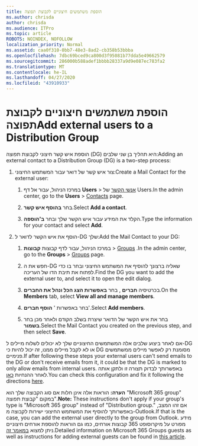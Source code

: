 ```yaml
---
title: הוספת משתמשים חיצוניים לקבוצת תפוצה
ms.author: chrisda
author: chrisda
ms.audience: ITPro
ms.topic: article
ROBOTS: NOINDEX, NOFOLLOW
localization_priority: Normal
ms.assetid: caa0f310-0bb7-48e3-8ad2-cb358b53bbba
ms.openlocfilehash: 7dbc69bced9ca800d3f95081b77dda5e49662579
ms.sourcegitcommit: 286000b588adef1bbbb28337a9d9e087ec783fa2
ms.translationtype: MT
ms.contentlocale: he-IL
ms.lasthandoff: 04/27/2020
ms.locfileid: "43910933"
---
```

# <a name="add-external-users-to-a-distribution-group"></a><span data-ttu-id="40d89-102">הוספת משתמשים חיצוניים לקבוצת תפוצה</span><span class="sxs-lookup"><span data-stu-id="40d89-102">Add external users to a Distribution Group</span></span>

<span data-ttu-id="40d89-103">הוספת איש קשר חיצוני לקבוצת תפוצה (DG) היא תהליך בן שני שלבים:</span><span class="sxs-lookup"><span data-stu-id="40d89-103">Adding an external contact to a Distribution Group (DG) is a two-step process:</span></span>
  
1. <span data-ttu-id="40d89-104">צור איש קשר של דואר עבור המשתמש החיצוני:</span><span class="sxs-lookup"><span data-stu-id="40d89-104">Create a Mail Contact for the external user:</span></span>
    
    1. <span data-ttu-id="40d89-105">במרכז הניהול, עבור אל דף **Users** > [אנשי הקשר](https://admin.microsoft.com/adminportal/home#/Contact) של Users.</span><span class="sxs-lookup"><span data-stu-id="40d89-105">In the admin center, go to the **Users** > [Contacts](https://admin.microsoft.com/adminportal/home#/Contact) page.</span></span> 
    
    2. <span data-ttu-id="40d89-106">בחר **בהוסף איש קשר**.</span><span class="sxs-lookup"><span data-stu-id="40d89-106">Select **Add a contact**.</span></span>
    
    3. <span data-ttu-id="40d89-107">הקלד את המידע עבור איש הקשר שלך ובחר **ב'הוספה**.</span><span class="sxs-lookup"><span data-stu-id="40d89-107">Type the information for your contact and select **Add**.</span></span>
    
2. <span data-ttu-id="40d89-108">הוסף את איש הקשר לדואר ל-DG שלך:</span><span class="sxs-lookup"><span data-stu-id="40d89-108">Add the Mail Contact to your DG:</span></span>
    
    1. <span data-ttu-id="40d89-109">במרכז הניהול, עבור לדף קבוצות **קבוצות** > [Groups](https://admin.microsoft.com/adminportal/home#/groups) .</span><span class="sxs-lookup"><span data-stu-id="40d89-109">In the admin center, go to the **Groups** > [Groups](https://admin.microsoft.com/adminportal/home#/groups) page.</span></span> 
    
    2. <span data-ttu-id="40d89-110">חפש את ה-DG שאליה ברצונך להוסיף את המשתמש החיצוני ובחר בו כדי לפתוח את תיבת הדו של העריכה.</span><span class="sxs-lookup"><span data-stu-id="40d89-110">Find the DG you want to add the external user to, and select it to open the edit dialog.</span></span>
    
    3. <span data-ttu-id="40d89-111">בכרטיסיה **חברים** , בחר **באפשרות הצג הכל ונהל את החברים**.</span><span class="sxs-lookup"><span data-stu-id="40d89-111">On the **Members** tab, select **View all and manage members**.</span></span> 
    
    4. <span data-ttu-id="40d89-112">בחר באפשרות ' **הוסף חברים**'.</span><span class="sxs-lookup"><span data-stu-id="40d89-112">Select **Add members**.</span></span>
    
    5. <span data-ttu-id="40d89-113">בחר את איש הקשר של הדואר שיצרת בשלב הקודם ולאחר מכן בחר **בשמור**.</span><span class="sxs-lookup"><span data-stu-id="40d89-113">Select the Mail Contact you created on the previous step, and then select **Save**.</span></span>
    
<span data-ttu-id="40d89-114">אם לאחר ביצוע שלבים אלה המשתמשים החיצוניים שלך לא יכולים לשלוח מיילים ל-DG או לא לקבל מיילים ממנו, זה יכול להיות כי DG מסומנת רק לאפשר מיילים ממשתמשים פנימיים.</span><span class="sxs-lookup"><span data-stu-id="40d89-114">If after following these steps your external users can't send emails to the DG or don't receive emails from it, it could be that the DG is marked to only allow emails from internal users.</span></span> <span data-ttu-id="40d89-115">באפשרותך לבדוק תצורה זו ולתקן אותה לאחר ההנחיות [כאן](https://docs.microsoft.com/exchange/mail-flow-best-practices/non-delivery-reports-in-exchange-online/fix-error-code-5-7-133-in-exchange-online).</span><span class="sxs-lookup"><span data-stu-id="40d89-115">You can check this configuration and fix it following the directions [here](https://docs.microsoft.com/exchange/mail-flow-best-practices/non-delivery-reports-in-exchange-online/fix-error-code-5-7-133-in-exchange-online).</span></span>
  
 <span data-ttu-id="40d89-116">**הערה:** הוראות אלה אינן חלות אם סוג הקבוצה שלך הוא "Microsoft 365 group" במקום "קבוצת תפוצה".</span><span class="sxs-lookup"><span data-stu-id="40d89-116">**Note:** These instructions don't apply if your group's type is "Microsoft 365 group" instead of "Distribution group."</span></span> <span data-ttu-id="40d89-117">אם זהו המצב, באפשרותך להוסיף את המשתמש החיצוני ישירות לקבוצה מ-Outlook.</span><span class="sxs-lookup"><span data-stu-id="40d89-117">If that is the case, you can add the external user directly to the group from Outlook.</span></span> <span data-ttu-id="40d89-118">מידע מפורט על מיקרוסופט 365 קבוצות אורחים, כמו גם הוראות להוספת אורחים חיצוניים ניתן למצוא [במאמר זה](https://support.office.com/article/Guest-access-in-Office-365-Groups-bfc7a840-868f-4fd6-a390-f347bf51aff6.aspx).</span><span class="sxs-lookup"><span data-stu-id="40d89-118">Detailed information on Microsoft 365 Groups guests as well as instructions for adding external guests can be found in [this article](https://support.office.com/article/Guest-access-in-Office-365-Groups-bfc7a840-868f-4fd6-a390-f347bf51aff6.aspx).</span></span>
  